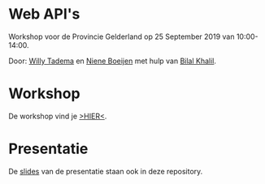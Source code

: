 # Web API's 

Workshop voor de Provincie Gelderland op 25 September 2019 van 10:00-14:00.

Door: [Willy Tadema](https://www.linkedin.com/in/willytadema/) en [Niene Boeijen](http://www.github.com/nieneb) met hulp van [Bilal Khalil](https://www.linkedin.com/in/bilal-khalil-07898b41/).
  
# Workshop

De workshop vind je [>HIER<](https://github.com/FrieseWoudloper/web-api-workshop-gelderland/wiki).

# Presentatie

De [slides](https://github.com/FrieseWoudloper/web-api-workshop/blob/master/slides/Presentatie%20Web%20API's.pdf) van de presentatie staan ook in deze repository.
